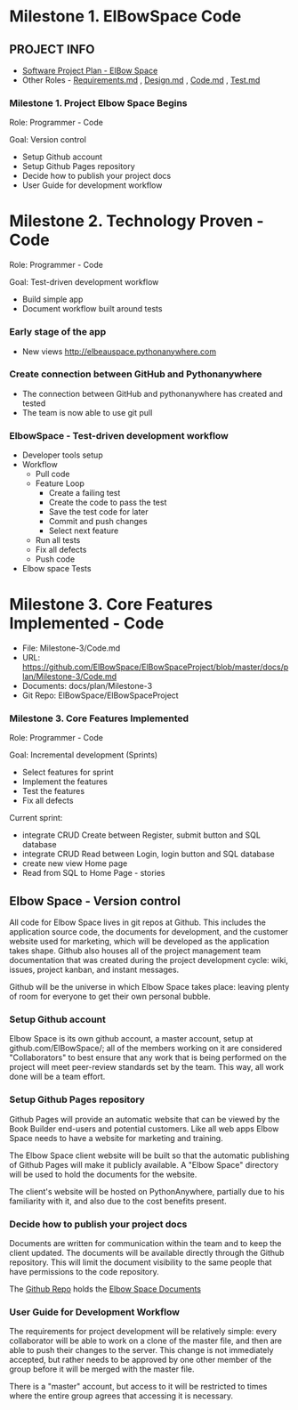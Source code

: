 # Milestone 1. ElBowSpace Code

## PROJECT INFO

* [Software Project Plan - ElBow Space](Index.md)
* Other Roles - [Requirements.md](Requirements.md)
, [Design.md](Design.md)
, [Code.md](Code.md)
, [Test.md](Test.md)

### Milestone 1. Project Elbow Space Begins

Role: Programmer - Code

Goal: Version control

* Setup Github account
* Setup Github Pages repository
* Decide how to publish your project docs
* User Guide for development workflow

# Milestone 2. Technology Proven - Code

Role: Programmer - Code

Goal: Test-driven development workflow

* Build simple app
* Document workflow built around tests

### Early stage of the app
* New views http://elbeauspace.pythonanywhere.com

### Create connection between GitHub and Pythonanywhere
* The connection between GitHub and pythonanywhere has created and tested
* The team is now able to use git pull

### ElbowSpace - Test-driven development workflow
* Developer tools setup
* Workflow
    * Pull code
    * Feature Loop
        * Create a failing test
        * Create the code to pass the test
        * Save the test code for later
        * Commit and push changes
        * Select next feature
    * Run all tests
    * Fix all defects
    * Push code
* Elbow space Tests

# Milestone 3. Core Features Implemented - Code

* File: Milestone-3/Code.md
* URL: https://github.com/ElBowSpace/ElBowSpaceProject/blob/master/docs/plan/Milestone-3/Code.md
* Documents: docs/plan/Milestone-3
* Git Repo: ElBowSpace/ElBowSpaceProject

### Milestone 3. Core Features Implemented
Role: Programmer - Code

Goal: Incremental development (Sprints)

* Select features for sprint
* Implement the features
* Test the features
* Fix all defects

Current sprint:

* integrate CRUD Create between Register, submit button and SQL database
* integrate CRUD Read between Login, login button and SQL database
* create new view Home page
* Read from SQL to Home Page - stories

## Elbow Space - Version control

All code for Elbow Space lives in git repos at Github. This includes the application 
source code, the documents for development, and the customer website used for marketing, 
which will be developed as the application takes shape.
Github also houses all of the project management team documentation that was created during
the project development cycle: wiki, issues, project kanban, and instant messages.

Github will be the universe in which Elbow Space takes place: leaving plenty of room for everyone to get their own personal bubble.


### Setup Github account

Elbow Space is its own github account, a master account, setup at github.com/ElBowSpace/; all of the members working on it are considered "Collaborators" to 
best ensure that any work that is being performed on the project will meet peer-review standards set by the team. This way, all work done will be a team effort.


### Setup Github Pages repository

Github Pages will provide an automatic website that can be viewed by the Book Builder 
end-users and potential customers.  Like all web apps Elbow Space needs to have a website
for marketing and training.

The Elbow Space client website will be built so that the automatic publishing of 
Github Pages will make it publicly available.
A "Elbow Space" directory will be used to hold the documents for the website.

The client's website will be hosted on PythonAnywhere, partially due to his familiarity with it, and also due to the cost benefits present.


### Decide how to publish your project docs

Documents are written for communication within the team and to keep the client updated.
The documents will be available directly through the Github repository.  This will limit
the document visibility to the same people that have permissions to the code repository.

The [Github Repo](https://github.com/ElBowSpace/ElBowSpaceProject)
holds the 
[Elbow Space Documents](https://github.com/ElBowSpace/ElBowSpaceProject/tree/master/docs)

### User Guide for Development Workflow

The requirements for project development will be relatively simple: every collaborator will be able to work on a clone of the master file,
and then are able to push their changes to the server. This change is not immediately accepted, but rather needs to be approved by one other
member of the group before it will be merged with the master file.

There is a "master" account, but access to it will be restricted to times where the entire group agrees that accessing it is necessary.


